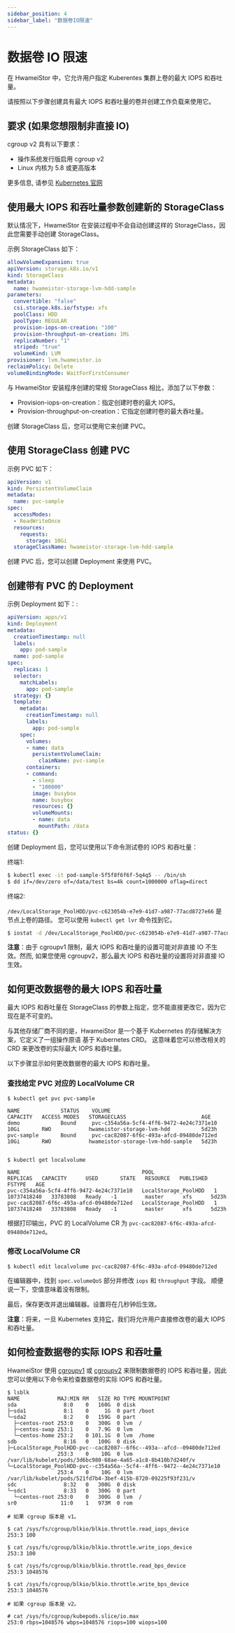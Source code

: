 ```yaml
---
sidebar_position: 4
sidebar_label: "数据卷IO限速"
---
```


# 数据卷 IO 限速

在 HwameiStor 中，它允许用户指定 Kuberentes 集群上卷的最大 IOPS 和吞吐量。

请按照以下步骤创建具有最大 IOPS 和吞吐量的卷并创建工作负载来使用它。

## 要求 (如果您想限制非直接 IO)

cgroup v2 具有以下要求：

- 操作系统发行版启用 cgroup v2
- Linux 内核为 5.8 或更高版本

更多信息, 请参见 [Kubernetes 官网](https://kubernetes.io/zh-cn/docs/concepts/architecture/cgroups/) 

## 使用最大 IOPS 和吞吐量参数创建新的 StorageClass

默认情况下，HwameiStor 在安装过程中不会自动创建这样的 StorageClass，因此您需要手动创建 StorageClass。

示例 StorageClass 如下：

```yaml
allowVolumeExpansion: true
apiVersion: storage.k8s.io/v1
kind: StorageClass
metadata:
  name: hwameistor-storage-lvm-hdd-sample
parameters:
  convertible: "false"
  csi.storage.k8s.io/fstype: xfs
  poolClass: HDD
  poolType: REGULAR
  provision-iops-on-creation: "100"
  provision-throughput-on-creation: 1Mi
  replicaNumber: "1"
  striped: "true"
  volumeKind: LVM
provisioner: lvm.hwameistor.io
reclaimPolicy: Delete
volumeBindingMode: WaitForFirstConsumer
```

与 HwameiStor 安装程序创建的常规 StorageClass 相比，添加了以下参数：

- Provision-iops-on-creation：指定创建时卷的最大 IOPS。
- Provision-throughput-on-creation：它指定创建时卷的最大吞吐量。

创建 StorageClass 后，您可以使用它来创建 PVC。

## 使用 StorageClass 创建 PVC

示例 PVC 如下：

```yaml
apiVersion: v1
kind: PersistentVolumeClaim
metadata:
  name: pvc-sample
spec:
  accessModes:
  - ReadWriteOnce
  resources:
    requests:
      storage: 10Gi
  storageClassName: hwameistor-storage-lvm-hdd-sample
```

创建 PVC 后，您可以创建 Deployment 来使用 PVC。

## 创建带有 PVC 的 Deployment

示例 Deployment 如下：:

```yaml
apiVersion: apps/v1
kind: Deployment
metadata:
  creationTimestamp: null
  labels:
    app: pod-sample
  name: pod-sample
spec:
  replicas: 1
  selector:
    matchLabels:
      app: pod-sample
  strategy: {}
  template:
    metadata:
      creationTimestamp: null
      labels:
        app: pod-sample
    spec:
      volumes:
      - name: data
        persistentVolumeClaim:
          claimName: pvc-sample
      containers:
      - command:
        - sleep
        - "100000"
        image: busybox
        name: busybox
        resources: {}
        volumeMounts:
        - name: data
          mountPath: /data
status: {}
```

创建 Deployment 后，您可以使用以下命令测试卷的 IOPS 和吞吐量：

终端1:

```bash
$ kubectl exec -it pod-sample-5f5f8f6f6f-5q4q5 -- /bin/sh
$ dd if=/dev/zero of=/data/test bs=4k count=1000000 oflag=direct
```

终端2:

`/dev/LocalStorage_PoolHDD/pvc-c623054b-e7e9-41d7-a987-77acd8727e66` 是节点上卷的路径。 您可以使用 `kubectl get lvr` 命令找到它。

```bash
$ iostat -d /dev/LocalStorage_PoolHDD/pvc-c623054b-e7e9-41d7-a987-77acd8727e66  -x -k 2
```

**注意**：由于 cgroupv1 限制，最大 IOPS 和吞吐量的设置可能对非直接 IO 不生效。然而, 如果您使用 cgroupv2，那么最大 IOPS 和吞吐量的设置将对非直接 IO 生效。

## 如何更改数据卷的最大 IOPS 和吞吐量

最大 IOPS 和吞吐量在 StorageClass 的参数上指定，您不能直接更改它，因为它现在是不可变的。

与其他存储厂商不同的是，HwameiStor 是一个基于 Kubernetes 的存储解决方案，它定义了一组操作原语
基于 Kubernetes CRD。 这意味着您可以修改相关的 CRD 来更改卷的实际最大 IOPS 和吞吐量。

以下步骤显示如何更改数据卷的最大 IOPS 和吞吐量。

### 查找给定 PVC 对应的 LocalVolume CR

```console
$ kubectl get pvc pvc-sample

NAME             STATUS    VOLUME                                     CAPACITY   ACCESS MODES   STORAGECLASS                        AGE
demo             Bound     pvc-c354a56a-5cf4-4ff6-9472-4e24c7371e10   10Gi       RWO            hwameistor-storage-lvm-hdd          5d23h
pvc-sample       Bound     pvc-cac82087-6f6c-493a-afcd-09480de712ed   10Gi       RWO            hwameistor-storage-lvm-hdd-sample   5d23h


$ kubectl get localvolume

NAME                                       POOL                   REPLICAS   CAPACITY      USED       STATE   RESOURCE   PUBLISHED   FSTYPE   AGE
pvc-c354a56a-5cf4-4ff6-9472-4e24c7371e10   LocalStorage_PoolHDD   1          10737418240   33783808   Ready   -1         master      xfs      5d23h
pvc-cac82087-6f6c-493a-afcd-09480de712ed   LocalStorage_PoolHDD   1          10737418240   33783808   Ready   -1         master      xfs      5d23h
```

根据打印输出，PVC 的 LocalVolume CR 为 `pvc-cac82087-6f6c-493a-afcd-09480de712ed`。

### 修改 LocalVolume CR

```
$ kubectl edit localvolume pvc-cac82087-6f6c-493a-afcd-09480de712ed
```

在编辑器中，找到 `spec.volumeQoS` 部分并修改 `iops` 和 `throughput` 字段。 顺便说一下，空值意味着没有限制。

最后，保存更改并退出编辑器。设置将在几秒钟后生效。

**注意**：将来，一旦 Kubernetes 支持[它](https://github.com/kubernetes/enhancements/tree/master/keps/sig-storage/3751-volume-attributes-class#motivation)，我们将允许用户直接修改卷的最大 IOPS 和吞吐量。

## 如何检查数据卷的实际 IOPS 和吞吐量

HwameiStor 使用 [cgroupv1](https://www.kernel.org/doc/Documentation/cgroup-v1/blkio-controller.txt) 或 [cgroupv2](https://www.kernel.org/doc/Documentation/cgroup-v2.txt)
来限制数据卷的 IOPS 和吞吐量，因此您可以使用以下命令来检查数据卷的实际 IOPS 和吞吐量。

```
$ lsblk
NAME            MAJ:MIN RM   SIZE RO TYPE MOUNTPOINT
sda               8:0    0   160G  0 disk
├─sda1            8:1    0     1G  0 part /boot
└─sda2            8:2    0   159G  0 part
  ├─centos-root 253:0    0   300G  0 lvm  /
  ├─centos-swap 253:1    0   7.9G  0 lvm
  └─centos-home 253:2    0 101.1G  0 lvm  /home
sdb               8:16   0   100G  0 disk
├─LocalStorage_PoolHDD-pvc--cac82087--6f6c--493a--afcd--09480de712ed
                253:3    0    10G  0 lvm  /var/lib/kubelet/pods/3d6bc980-68ae-4a65-a1c8-8b410b7d240f/v
└─LocalStorage_PoolHDD-pvc--c354a56a--5cf4--4ff6--9472--4e24c7371e10
                253:4    0    10G  0 lvm  /var/lib/kubelet/pods/521fd7b4-3bef-415b-8720-09225f93f231/v
sdc               8:32   0   300G  0 disk
└─sdc1            8:33   0   300G  0 part
  └─centos-root 253:0    0   300G  0 lvm  /
sr0              11:0    1   973M  0 rom

# 如果 cgroup 版本是 v1。

$ cat /sys/fs/cgroup/blkio/blkio.throttle.read_iops_device
253:3 100

$ cat /sys/fs/cgroup/blkio/blkio.throttle.write_iops_device
253:3 100

$ cat /sys/fs/cgroup/blkio/blkio.throttle.read_bps_device
253:3 1048576

$ cat /sys/fs/cgroup/blkio/blkio.throttle.write_bps_device
253:3 1048576

# 如果 cgroup 版本是 v2。

# cat /sys/fs/cgroup/kubepods.slice/io.max
253:0 rbps=1048576 wbps=1048576 riops=100 wiops=100
```